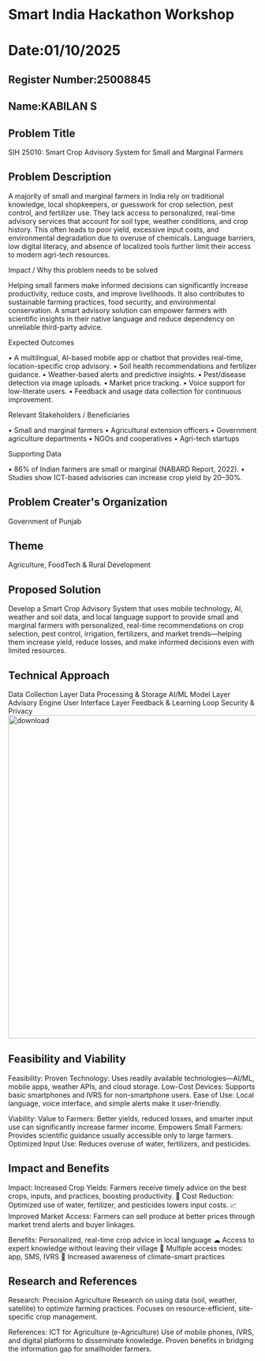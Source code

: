 # Smart India Hackathon Workshop
# Date:01/10/2025
## Register Number:25008845
## Name:KABILAN S
## Problem Title
SIH 25010: Smart Crop Advisory System for Small and Marginal Farmers
## Problem Description
A majority of small and marginal farmers in India rely on traditional knowledge, local shopkeepers, or guesswork for crop selection, pest control, and fertilizer use. They lack access to personalized, real-time advisory services that account for soil type, weather conditions, and crop history. This often leads to poor yield, excessive input costs, and environmental degradation due to overuse of chemicals. Language barriers, low digital literacy, and absence of localized tools further limit their access to modern agri-tech resources.

Impact / Why this problem needs to be solved

Helping small farmers make informed decisions can significantly increase productivity, reduce costs, and improve livelihoods. It also contributes to sustainable farming practices, food security, and environmental conservation. A smart advisory solution can empower farmers with scientific insights in their native language and reduce dependency on unreliable third-party advice.

Expected Outcomes

• A multilingual, AI-based mobile app or chatbot that provides real-time, location-specific crop advisory.
• Soil health recommendations and fertilizer guidance.
• Weather-based alerts and predictive insights.
• Pest/disease detection via image uploads.
• Market price tracking.
• Voice support for low-literate users.
• Feedback and usage data collection for continuous improvement.

Relevant Stakeholders / Beneficiaries

• Small and marginal farmers
• Agricultural extension officers
• Government agriculture departments
• NGOs and cooperatives
• Agri-tech startups

Supporting Data

• 86% of Indian farmers are small or marginal (NABARD Report, 2022).
• Studies show ICT-based advisories can increase crop yield by 20–30%.

## Problem Creater's Organization
Government of Punjab

## Theme
Agriculture, FoodTech & Rural Development

## Proposed Solution
Develop a Smart Crop Advisory System that uses mobile technology, AI, weather and soil data, and local language support to provide small and marginal farmers with personalized, real-time recommendations on crop selection, pest control, irrigation, fertilizers, and market trends—helping them increase yield, reduce losses, and make informed decisions even with limited resources.

## Technical Approach
Data Collection Layer
Data Processing & Storage
AI/ML Model Layer
Advisory Engine
User Interface Layer
Feedback & Learning Loop
Security & Privacy
<img width="1663" height="656" alt="download" src="https://github.com/user-attachments/assets/04e397a3-1337-4c59-952e-35adab70f591" />


## Feasibility and Viability

Feasibility:
Proven Technology: Uses readily available technologies—AI/ML, mobile apps, weather APIs, and cloud storage.
Low-Cost Devices: Supports basic smartphones and IVRS for non-smartphone users.
Ease of Use: Local language, voice interface, and simple alerts make it user-friendly.

Viability:
Value to Farmers: Better yields, reduced losses, and smarter input use can significantly increase farmer income.
Empowers Small Farmers: Provides scientific guidance usually accessible only to large farmers.
Optimized Input Use: Reduces overuse of water, fertilizers, and pesticides.

## Impact and Benefits
Impact:
 Increased Crop Yields: Farmers receive timely advice on the best crops, inputs, and practices, boosting productivity.
💸 Cost Reduction: Optimized use of water, fertilizer, and pesticides lowers input costs.
📈 Improved Market Access: Farmers can sell produce at better prices through market trend alerts and buyer linkages.

Benefits:
 Personalized, real-time crop advice in local language
☁ Access to expert knowledge without leaving their village
📲 Multiple access modes: app, SMS, IVRS
🧠 Increased awareness of climate-smart practices

## Research and References
Research:
Precision Agriculture
Research on using data (soil, weather, satellite) to optimize farming practices.
Focuses on resource-efficient, site-specific crop management.

References:
ICT for Agriculture (e-Agriculture)
Use of mobile phones, IVRS, and digital platforms to disseminate knowledge.
Proven benefits in bridging the information gap for smallholder farmers.
